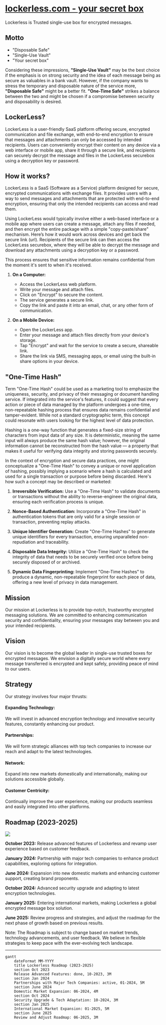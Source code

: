 # [lockerless.com - your secret box](https://www.lockerless.com/)


Lockerless is Trusted single-use box for encrypted messages. 

## Motto

+ "Disposable Safe"
+ "Single-Use Vault"
+ "Your secret box"


Considering these impressions, **"Single-Use Vault"** may be the best choice if the emphasis is on strong security and the idea of each message being as secure as valuables in a bank vault. However, if the company wants to stress the temporary and disposable nature of the service more, **"Disposable Safe"** might be a better fit. **"One-Time Safe"** strikes a balance between the two and might be chosen if a compromise between security and disposability is desired. 

## LockerLess?

LockerLess is a user-friendly SaaS platform offering secure, encrypted communication and file exchange, with end-to-end encryption to ensure that messages and attachments can only be accessed by intended recipients. Users can conveniently encrypt their content on any device via a web interface or mobile app, share it through a secure link, and recipients can securely decrypt the message and files in the LockerLess securebox using a decryption key or password.

## How it works?
LockerLess is a SaaS (Software as a Service) platform designed for secure, encrypted communications with exchange files.
It provides users with a way to send messages and attachments that are protected with end-to-end encryption, ensuring that only the intended recipients can access and read them. 

Using LockerLess would typically involve either a web-based interface or a mobile app where users can create a message, 
attach any files if needed, and then encrypt the entire package with a simple "copy-paste/share" mechanism. Here’s how it would work across devices and get back the secure link (url).
Recipients of the secure link can then access the LockerLess securebox, where they will be able to decrypt the message and download any attachments using a decryption key or a password.

This process ensures that sensitive information remains confidential from the moment it's sent to when it's received.

1. **On a Computer:**
   - Access the LockerLess web platform.
   - Write your message and attach files.
   - Click on "Encrypt" to secure the content.
   - The service generates a secure link.
   - Copy the link and paste it into an email, chat, or any other form of communication.

2. **On a Mobile Device:**
   - Open the LockerLess app.
   - Enter your message and attach files directly from your device's storage.
   - Tap "Encrypt" and wait for the service to create a secure, shareable link.
   - Share the link via SMS, messaging apps, or email using the built-in share options in your device.

## "One-Time Hash"

Term "One-Time Hash" could be used as a marketing tool to emphasize the uniqueness, security, and privacy of their messaging or document handling service.
If integrated into the service's features, it could suggest that every action or piece of data managed by the platform undergoes a one-time, non-repeatable hashing process that ensures data remains confidential and tamper-evident. 
While not a standard cryptographic term, this concept could resonate with users looking for the highest level of data protection.

Hashing is a one-way function that generates a fixed-size string of characters from input data of any size. 
It is deterministic, meaning the same input will always produce the same hash value; however, the original information cannot be reconstructed from the hash value — a property that makes it useful for verifying data integrity and storing passwords securely.

In the context of encryption and secure data practices, one might conceptualize a "One-Time Hash" to convey a unique or novel application of hashing, possibly implying a scenario where a hash is calculated and used for a single transaction or purpose before being discarded. Here's how such a concept may be described or marketed:

1. **Irreversible Verification:** Use a "One-Time Hash" to validate documents or transactions without the ability to reverse-engineer the original data, ensuring each verification process is unique.

2. **Nonce-Based Authentication:** Incorporate a "One-Time Hash" in authentication tokens that are only valid for a single session or transaction, preventing replay attacks.

3. **Unique Identifier Generation:** Create "One-Time Hashes" to generate unique identifiers for every transaction, ensuring unparalleled non-repudiation and traceability.

4. **Disposable Data Integrity:** Utilize a "One-Time Hash" to check the integrity of data that needs to be securely verified once before being securely disposed of or archived.

5. **Dynamic Data Fingerprinting:** Implement "One-Time Hashes" to produce a dynamic, non-repeatable fingerprint for each piece of data, offering a new level of privacy in data management.





## Mission

Our mission at Lockerless is to provide top-notch, trustworthy encrypted messaging solutions. 
We are committed to enhancing communication security and confidentiality, ensuring your messages stay between you and your intended recipients.


## Vision

Our vision is to become the global leader in single-use trusted boxes for encrypted messages. 
We envision a digitally secure world where every message transferred is encrypted and kept safely, providing peace of mind to our users.


## Strategy


Our strategy involves four major thrusts: 

#### Expanding Technology:
We will invest in advanced encryption technology and innovative security features, constantly enhancing our product.

#### Partnerships:
We will form strategic alliances with top tech companies to increase our reach and adapt to the latest technologies.

#### Network:
Expand into new markets domestically and internationally, making our solutions accessible globally.

#### Customer Centricity:
Continually improve the user experience, making our products seamless and easily integrated into other platforms.


## Roadmap (2023-2025)

[![](https://mermaid.ink/img/pako:eNp1klFrwjAQx7_KkYexQYWq7R76JnPCxsqGbg-DvhzJzUbbpCRXnYjffalV2IbeQwj_3P1y_1z2QlpFIhNLNMyFgRAKmWbW1ciQ54PPEL3OmiuCFyvX5CryHuYWVY0N3I7i0XgQlvSuz_QkWVsDr5KhO-vVOVWEnmCiNmgkKZgRcuvIZ6CsoQiGcQcZRzDO_3Ke0XScpFff0LEh50vdeNhqLiHHlXXwTrKEB1s3aHQHxVC8Cdh42GGTCNL_2NbQL-7U1uRZy4Bza2J4_A4kHxIziO9PiCS_6PBEWJBsneYdfDRLh4rgpm9qorBh5COqN5lcNZn26pNhcuZYg9Wljo6m0uum0vOjbzRtAY0KXaxaz-epnU2lXSciEjWFiWsVvsK-qywEl1RTIbKwVeH6QhTmEPKwZbvYGSkydi1Fom26_zLVGBzXIvvCytPhBwzQuUM?type=png)](https://mermaid.live/edit#pako:eNp1klFrwjAQx7_KkYexQYWq7R76JnPCxsqGbg-DvhzJzUbbpCRXnYjffalV2IbeQwj_3P1y_1z2QlpFIhNLNMyFgRAKmWbW1ciQ54PPEL3OmiuCFyvX5CryHuYWVY0N3I7i0XgQlvSuz_QkWVsDr5KhO-vVOVWEnmCiNmgkKZgRcuvIZ6CsoQiGcQcZRzDO_3Ke0XScpFff0LEh50vdeNhqLiHHlXXwTrKEB1s3aHQHxVC8Cdh42GGTCNL_2NbQL-7U1uRZy4Bza2J4_A4kHxIziO9PiCS_6PBEWJBsneYdfDRLh4rgpm9qorBh5COqN5lcNZn26pNhcuZYg9Wljo6m0uum0vOjbzRtAY0KXaxaz-epnU2lXSciEjWFiWsVvsK-qywEl1RTIbKwVeH6QhTmEPKwZbvYGSkydi1Fom26_zLVGBzXIvvCytPhBwzQuUM)


**October 2023:** 
Release advanced features of Lockerless and revamp user experience based on customer feedback.

**January 2024:** 
Partnership with major tech companies to enhance product capabilities, exploring options for integration.

**June 2024:** 
Expansion into new domestic markets and enhancing customer support, creating brand proponents.

**October 2024:** 
Advanced security upgrade and adapting to latest encryption technologies.

**January 2025:** 
Entering international markets, making Lockerless a global encrypted message box solution.

**June 2025:** 
Review progress and strategies, and adjust the roadmap for the next phase of growth based on previous results.

Note: The Roadmap is subject to change based on market trends, technology advancements, and user feedback. We believe in flexible strategies to keep pace with the ever-evolving tech landscape.



---


```mermaid
gantt
    dateFormat MM-YYYY
    title Lockerless Roadmap (2023-2025)
    section Oct 2023
    Release Advanced Features: done, 10-2023, 3M
    section Jan 2024
    Partnerships with Major Tech Companies: active, 01-2024, 5M
    section June 2024
    Domestic Market Expansion: 06-2024, 4M
    section Oct 2024
    Security Upgrade & Tech Adaptation: 10-2024, 3M
    section Jan 2025
    International Market Expansion: 01-2025, 5M
    section June 2025
    Review and Adjust Roadmap: 06-2025, 3M
```

